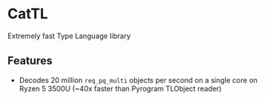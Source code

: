 # CatTL
Extremely fast Type Language library

## Features
* Decodes 20 million `req_pq_multi` objects per second on a single core on Ryzen 5 3500U (~40x faster than Pyrogram TLObject reader)
